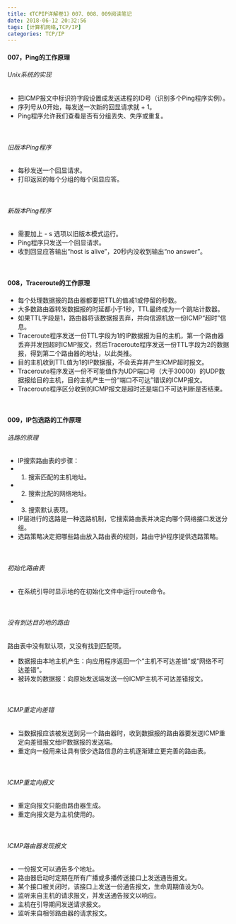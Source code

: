 ```yaml
---
title: 《TCPIP详解卷1》007、008、009阅读笔记
date: 2018-06-12 20:32:56
tags: [计算机网络,TCP/IP]
categories: TCP/IP
---
```


#### 007，Ping的工作原理
###### Unix系统的实现
- 把ICMP报文中标识符字段设置成发送进程的ID号（识别多个Ping程序实例）。
- 序列号从0开始，每发送一次新的回显请求就 + 1。
- Ping程序允许我们查看是否有分组丢失、失序或重复。
<br/>

###### 旧版本Ping程序
- 每秒发送一个回显请求。
- 打印返回的每个分组的每个回显应答。
<br/>

###### 新版本Ping程序
- 需要加上 - s 选项以旧版本模式运行。
- Ping程序只发送一个回显请求。
- 收到回显应答输出“host is alive”，20秒内没收到输出“no answer”。
<br/>

#### 008，Traceroute的工作原理
- 每个处理数据报的路由器都要把TTL的值减1或停留的秒数。
- 大多数路由器转发数据报的时延都小于1秒，TTL最终成为一个跳站计数器。
- 如果TTL字段是1，路由器将该数据报丢弃，并向信源机放一份ICMP“超时”信息。
- Traceroute程序发送一份TTL字段为1的IP数据报为目的主机，第一个路由器丢弃并发回超时ICMP报文，然后Traceroute程序发送一份TTL字段为2的数据报，得到第二个路由器的地址，以此类推。
- 目的主机收到TTL值为1的IP数据报，不会丢弃并产生ICMP超时报文。
- Traceroute程序发送一份不可能值作为UDP端口号（大于30000）的UDP数据报给目的主机，目的主机产生一份“端口不可达”错误的ICMP报文。
- Traceroute程序区分收到的ICMP报文是超时还是端口不可达判断是否结束。
<br/>

#### 009，IP包选路的工作原理
###### 选路的原理
- IP搜索路由表的步骤：
- 1. 搜索匹配的主机地址。
- 2. 搜索比配的网络地址。
- 3. 搜索默认表项。
- IP层进行的选路是一种选路机制，它搜索路由表并决定向哪个网络接口发送分组。
- 选路策略决定把哪些路由放入路由表的规则，路由守护程序提供选路策略。
<br/>

###### 初始化路由表
- 在系统引导时显示地的在初始化文件中运行route命令。
<br/>

###### 没有到达目的地的路由
路由表中没有默认项，又没有找到匹配项。
- 数据报由本地主机产生：向应用程序返回一个“主机不可达差错”或“网络不可达差错”。
- 被转发的数据报：向原始发送端发送一份ICMP主机不可达差错报文。
<br/>

###### ICMP重定向差错
- 当数据报应该被发送到另一个路由器时，收到数据报的路由器要发送ICMP重定向差错报文给IP数据报的发送端。
- 重定向一般用来让具有很少选路信息的主机逐渐建立更完善的路由表。
<br/>

###### ICMP重定向报文
- 重定向报文只能由路由器生成。
- 重定向报文是为主机使用的。
<br/>

###### ICMP路由器发现报文
- 一份报文可以通告多个地址。
- 路由器启动时定期在所有广播或多播传送接口上发送通告报文。
- 某个接口被关闭时，该接口上发送一份通告报文，生命周期值设为0。
- 监听来自主机的请求报文，并发送通告报文以响应。
- 主机在引导期间发送请求报文。
- 监听来自相邻路由器的请求报文。